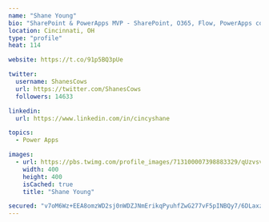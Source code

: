 ```yaml
---
name: "Shane Young"
bio: "SharePoint & PowerApps MVP - SharePoint, O365, Flow, PowerApps consulting? @PowerApps911 | Pure Snark? You found it."
location: Cincinnati, OH
type: "profile"
heat: 114

website: https://t.co/91p5BQ3pUe

twitter:
  username: ShanesCows
  url: https://twitter.com/ShanesCows
  followers: 14633

linkedin:
  url: https://www.linkedin.com/in/cincyshane

topics:
  - Power Apps

images:
  - url: https://pbs.twimg.com/profile_images/713100007398883329/qUzvsvQ3_400x400.jpg
    width: 400
    height: 400
    isCached: true
    title: "Shane Young"

secured: "v7oM6Wz+EEA8omzWD2sj0nWDZJNmErikqPyuhfZwG277vF5pINBQy7/6DLaxznU71YOP5ufuFePICwaAqgTn4NVSdQZoqOinKpyVFotjlqmzqA9fPFkIGGFw6xnXrp5eEe9Aw+R9eobxE3vr/U5GTbvTXzocPKHl47qFs3HHJuNIrlpu0UFNOy5sHSLhi4K4atf7G+oWhd8Mhdeh9+C1GzzshaP2uB93c1Jmvq2d39YZbydNcnf3jfcld8SPHbLa5aFR1fyCb5WM7rcfZV5N2Kyc+BQohy292at6DkPmwli/upti+HYjPJ3Zk/Nfgib+ukk80Vkosxox2U+uEVmo6YPsr80b3J73SzLUJapfHv21lmu77gI5jj8RzFlH1Nrg+R/Vm3eBM8F27FjoIxFpbbLghdeh+AVwTRdakiiMz6c=;ANdZ626VmeSHuSoB0pILbA=="
---
```


